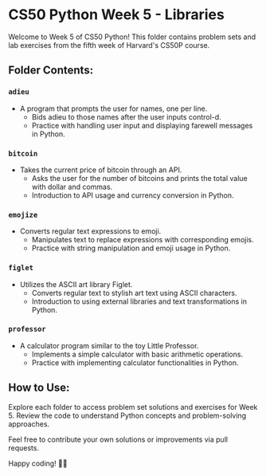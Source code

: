 # CS50 Python Week 5 - Libraries

Welcome to Week 5 of CS50 Python! This folder contains problem sets and lab exercises from the fifth week of Harvard's CS50P course.

## Folder Contents:

### `adieu`
- A program that prompts the user for names, one per line.
  - Bids adieu to those names after the user inputs control-d.
  - Practice with handling user input and displaying farewell messages in Python.

### `bitcoin`
- Takes the current price of bitcoin through an API.
  - Asks the user for the number of bitcoins and prints the total value with dollar and commas.
  - Introduction to API usage and currency conversion in Python.

### `emojize`
- Converts regular text expressions to emoji.
  - Manipulates text to replace expressions with corresponding emojis.
  - Practice with string manipulation and emoji usage in Python.

### `figlet`
- Utilizes the ASCII art library Figlet.
  - Converts regular text to stylish art text using ASCII characters.
  - Introduction to using external libraries and text transformations in Python.

### `professor`
- A calculator program similar to the toy Little Professor.
  - Implements a simple calculator with basic arithmetic operations.
  - Practice with implementing calculator functionalities in Python.

## How to Use:

Explore each folder to access problem set solutions and exercises for Week 5. Review the code to understand Python concepts and problem-solving approaches.

Feel free to contribute your own solutions or improvements via pull requests.

Happy coding! 🐍✨

